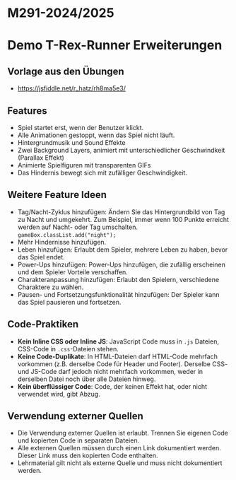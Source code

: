 # M291-2024/2025

# Demo T-Rex-Runner Erweiterungen

## Vorlage aus den Übungen

- https://jsfiddle.net/r_hatz/rh8ma5e3/

## Features

- Spiel startet erst, wenn der Benutzer klickt.
- Alle Animationen gestoppt, wenn das Spiel nicht läuft.
- Hintergrundmusik und Sound Effekte
- Zwei Background Layers, animiert mit unterschiedlicher Geschwindkeit (Parallax Effekt)
- Animierte Spielfiguren mit transparenten GIFs
- Das Hindernis bewegt sich mit zufälliger Geschwindigkeit.

## Weitere Feature Ideen

- Tag/Nacht-Zyklus hinzufügen: Ändern Sie das Hintergrundbild von Tag zu Nacht und umgekehrt. Zum Beispiel, immer wenn 100 Punkte erreicht werden auf Nacht- oder Tag umschalten.
  `gameBox.classList.add("night");`
- Mehr Hindernisse hinzufügen.
- Leben hinzufügen: Erlaubt dem Spieler, mehrere Leben zu haben, bevor das Spiel endet.
- Power-Ups hinzufügen: Power-Ups hinzufügen, die zufällig erscheinen und dem Spieler Vorteile verschaffen.
- Charakteranpassung hinzufügen: Erlaubt den Spielern, verschiedene Charaktere zu wählen.
- Pausen- und Fortsetzungsfunktionalität hinzufügen: Der Spieler kann das Spiel pausieren und fortsetzen.

## Code-Praktiken

- **Kein Inline CSS oder Inline JS**: JavaScript Code muss in `.js` Dateien, CSS-Code in `.css`-Dateien stehen.
- **Keine Code-Duplikate**: In HTML-Dateien darf HTML-Code mehrfach vorkommen (z.B. derselbe Code für Header und Footer). Derselbe CSS- und JS-Code darf jedoch nicht mehrfach vorkommen, weder in derselben Datei noch über alle Dateien hinweg.
- **Kein überflüssiger Code**: Code, der keinen Effekt hat, oder nicht verwendet wird, gibt Abzug.

## Verwendung externer Quellen

- Die Verwendung externer Quellen ist erlaubt. Trennen Sie eigenen Code und kopierten Code in separaten Dateien.
- Alle externen Quellen müssen durch einen Link dokumentiert werden. Dieser Link muss den kopierten Code enthalten.
- Lehrmaterial gilt nicht als externe Quelle und muss nicht dokumentiert werden.
